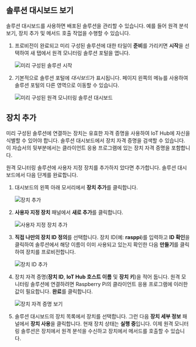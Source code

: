 ## <a name="view-the-solution-dashboard"></a>솔루션 대시보드 보기

솔루션 대시보드를 사용하면 배포된 솔루션을 관리할 수 있습니다. 예를 들어 원격 분석 보기, 장치 추가 및 메서드 호출 작업을 수행할 수 있습니다.

1. 프로비전이 완료되고 미리 구성된 솔루션에 대한 타일이 **준비**를 가리키면 **시작**을 선택하여 새 탭에서 원격 모니터링 솔루션 포털을 엽니다.

    ![미리 구성된 솔루션 시작][img-launch-solution]

1. 기본적으로 솔루션 포털에 *대시보드*가 표시됩니다. 페이지 왼쪽의 메뉴를 사용하여 솔루션 포털의 다른 영역으로 이동할 수 있습니다.

    ![미리 구성된 원격 모니터링 솔루션 대시보드][img-menu]

## <a name="add-a-device"></a>장치 추가

미리 구성된 솔루션에 연결하는 장치는 유효한 자격 증명을 사용하여 IoT Hub에 자신을 식별할 수 있어야 합니다. 솔루션 대시보드에서 장치 자격 증명을 검색할 수 있습니다. 이 자습서의 뒷부분에서는 클라이언트 응용 프로그램에 있는 장치 자격 증명을 포함합니다.

원격 모니터링 솔루션에 사용자 지정 장치를 추가하지 았다면 추가합니다. 솔루션 대시보드에서 다음 단계를 완료합니다.

1. 대시보드의 왼쪽 아래 모서리에서 **장치 추가**를 클릭합니다.

   ![장치 추가][1]

1. **사용자 지정 장치** 패널에서 **새로 추가**를 클릭합니다.

   ![사용자 지정 장치 추가][2]

1. **직접 나만의 장치 ID 정의**를 선택합니다. 장치 ID(예: **rasppi**)를 입력하고 **ID 확인**을 클릭하여 솔루션에서 해당 이름이 이미 사용되고 있는지 확인한 다음 **만들기**를 클릭하여 장치를 프로비전합니다.

   ![장치 ID 추가][3]

1. 장치 자격 증명(**장치 ID**, **IoT Hub 호스트 이름** 및 **장치 키**)을 적어 둡니다. 원격 모니터링 솔루션에 연결하려면 Raspberry Pi의 클라이언트 응용 프로그램에 이러한 값이 필요합니다. **완료**를 클릭합니다.

    ![장치 자격 증명 보기][4]

1. 솔루션 대시보드의 장치 목록에서 장치를 선택합니다. 그런 다음 **장치 세부 정보** 패널에서 **장치 사용**을 클릭합니다. 현재 장치 상태는 **실행 중**입니다. 이제 원격 모니터링 솔루션은 장치에서 원격 분석을 수신하고 장치에서 메서드를 호출할 수 있습니다.

[img-launch-solution]: media/iot-suite-v1-raspberry-pi-kit-view-solution/launch.png
[img-menu]: media/iot-suite-v1-raspberry-pi-kit-view-solution/menu.png
[1]: media/iot-suite-v1-raspberry-pi-kit-view-solution/suite0.png
[2]: media/iot-suite-v1-raspberry-pi-kit-view-solution/suite1.png
[3]: media/iot-suite-v1-raspberry-pi-kit-view-solution/suite2.png
[4]: media/iot-suite-v1-raspberry-pi-kit-view-solution/suite3.png